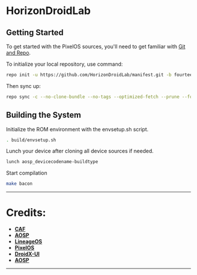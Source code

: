 # HorizonDroidLab

 Getting Started
---------------
To get started with the PixelOS sources, you'll need to get
familiar with [Git and Repo](https://source.android.com/setup/build/downloading).

 To initialize your local repository, use command:

```bash
repo init -u https://github.com/HorizonDroidLab/manifest.git -b fourteen
```

Then sync up:

```bash
repo sync -c --no-clone-bundle --no-tags --optimized-fetch --prune --force-sync -j8
```

Building the System
-------------------
 Initialize the ROM environment with the envsetup.sh script.

```bash
. build/envsetup.sh
```

Lunch your device after cloning all device sources if needed.

```bash
lunch aosp_devicecodename-buildtype
```

Start compilation

```bash
make bacon
```
-----------------------------------------------------------------------------
Credits:
=======
 * [**CAF**](https://source.codeaurora.org)
 * [**AOSP**](https://android.googlesource.com)
 * [**LineageOS**](https://github.com/LineageOS)
 * [**PixelOS**](https://github.com/PixelOS-Fourteen)
 * [**DroidX-UI**](https://github.com/DroidX-UI)
 * [**AOSP**](https://android.googlesource.com)
-----------------------------------------------------------------------------
